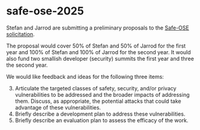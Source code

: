 # safe-ose-2025

Stefan and Jarrod are submitting a preliminary proposals to the [Safe-OSE solicitation](https://new.nsf.gov/funding/opportunities/safe-ose-safety-security-privacy-open-source-ecosystems/nsf24-608/solicitation).

The proposal would cover 50% of Stefan and 50% of Jarrod for the first year and 100% of Stefan and 100% of Jarrod for the second year.
It would also fund two smallish developer (security) summits the first year and three the second year.

We would like feedback and ideas for the following three items:

3. Articulate the targeted classes of safety, security, and/or privacy vulnerabilities to be addressed and the broader impacts of addressing them. Discuss, as appropriate, the potential attacks that could take advantage of these vulnerabilities.
4. Briefly describe a development plan to address these vulnerabilities.
5. Briefly describe an evaluation plan to assess the efficacy of the work.

